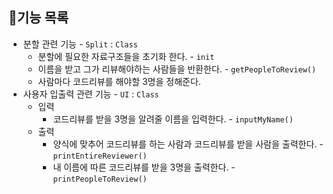 ## 🎯기능 목록

- 분할 관련 기능 - `Split` : `Class`
    - 분할에 필요한 자료구조들을 초기화 한다. - `init`
    - 이름을 받고 그가 리뷰해야하는 사람들을 반환한다. - `getPeopleToReview()`
    - 사람마다 코드리뷰를 해야할 3명을 정해준다.
- 사용자 입출력 관련 기능 - `UI` : `Class`
  - 입력
    - 코드리뷰를 받을 3명을 알려줄 이름을 입력한다. - `inputMyName()`
  - 출력
    - 양식에 맞추어 코드리뷰를 하는 사람과 코드리뷰를 받을 사람을 출력한다. - `printEntireReviewer()`
    - 내 이름에 따른 코드리뷰를 받을 3명을 출력한다. - `printPeopleToReview()`
